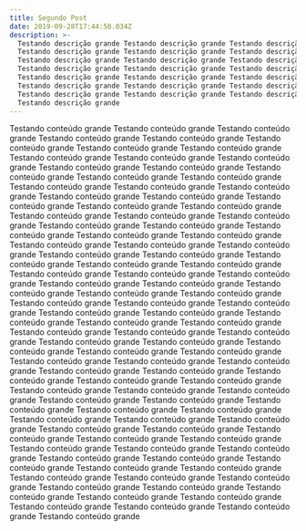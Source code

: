```yaml
---
title: Segundo Post
date: 2019-09-28T17:44:50.034Z
description: >-
  Testando descrição grande Testando descrição grande Testando descrição grande
  Testando descrição grande Testando descrição grande Testando descrição grande
  Testando descrição grande Testando descrição grande Testando descrição grande
  Testando descrição grande Testando descrição grande Testando descrição grande
  Testando descrição grande Testando descrição grande Testando descrição grande
  Testando descrição grande Testando descrição grande Testando descrição grande
  Testando descrição grande Testando descrição grande Testando descrição grande
  Testando descrição grande
---
```

Testando conteúdo grande Testando conteúdo grande Testando conteúdo grande Testando conteúdo grande Testando conteúdo grande Testando conteúdo grande Testando conteúdo grande Testando conteúdo grande Testando conteúdo grande Testando conteúdo grande Testando conteúdo grande Testando conteúdo grande Testando conteúdo grande Testando conteúdo grande Testando conteúdo grande Testando conteúdo grande Testando conteúdo grande Testando conteúdo grande Testando conteúdo grande Testando conteúdo grande Testando conteúdo grande Testando conteúdo grande Testando conteúdo grande Testando conteúdo grande Testando conteúdo grande Testando conteúdo grande Testando conteúdo grande Testando conteúdo grande Testando conteúdo grande Testando conteúdo grande Testando conteúdo grande Testando conteúdo grande Testando conteúdo grande Testando conteúdo grande Testando conteúdo grande Testando conteúdo grande Testando conteúdo grande Testando conteúdo grande Testando conteúdo grande Testando conteúdo grande Testando conteúdo grande Testando conteúdo grande Testando conteúdo grande Testando conteúdo grande Testando conteúdo grande Testando conteúdo grande Testando conteúdo grande Testando conteúdo grande Testando conteúdo grande Testando conteúdo grande Testando conteúdo grande Testando conteúdo grande Testando conteúdo grande Testando conteúdo grande Testando conteúdo grande Testando conteúdo grande Testando conteúdo grande Testando conteúdo grande Testando conteúdo grande Testando conteúdo grande Testando conteúdo grande Testando conteúdo grande Testando conteúdo grande Testando conteúdo grande Testando conteúdo grande Testando conteúdo grande Testando conteúdo grande Testando conteúdo grande Testando conteúdo grande Testando conteúdo grande Testando conteúdo grande Testando conteúdo grande Testando conteúdo grande Testando conteúdo grande Testando conteúdo grande Testando conteúdo grande Testando conteúdo grande Testando conteúdo grande Testando conteúdo grande Testando conteúdo grande Testando conteúdo grande Testando conteúdo grande Testando conteúdo grande Testando conteúdo grande Testando conteúdo grande Testando conteúdo grande Testando conteúdo grande Testando conteúdo grande Testando conteúdo grande Testando conteúdo grande Testando conteúdo grande Testando conteúdo grande Testando conteúdo grande Testando conteúdo grande Testando conteúdo grande Testando conteúdo grande Testando conteúdo grande Testando conteúdo grande Testando conteúdo grande Testando conteúdo grande Testando conteúdo grande Testando conteúdo grande Testando conteúdo grande Testando conteúdo grande Testando conteúdo grande Testando conteúdo grande Testando conteúdo grande Testando conteúdo grande
